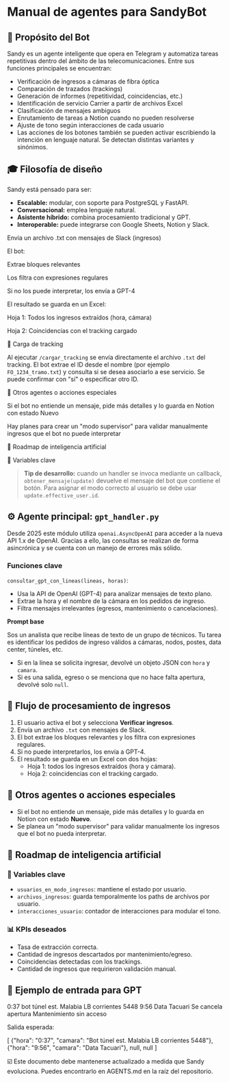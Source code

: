 # Manual de agentes para SandyBot

## 🧠 Propósito del Bot

Sandy es un agente inteligente que opera en Telegram y automatiza tareas repetitivas dentro del ámbito de las telecomunicaciones. Entre sus funciones principales se encuentran:

- Verificación de ingresos a cámaras de fibra óptica
- Comparación de trazados (trackings)
- Generación de informes (repetitividad, coincidencias, etc.)
- Identificación de servicio Carrier a partir de archivos Excel
- Clasificación de mensajes ambiguos
- Enrutamiento de tareas a Notion cuando no pueden resolverse
- Ajuste de tono según interacciones de cada usuario
- Las acciones de los botones también se pueden activar escribiendo la intención en lenguaje natural.
  Se detectan distintas variantes y sinónimos.

## 🎓 Filosofía de diseño

Sandy está pensado para ser:

- **Escalable:** modular, con soporte para PostgreSQL y FastAPI.
- **Conversacional:** emplea lenguaje natural.
- **Asistente híbrido:** combina procesamiento tradicional y GPT.
- **Interoperable:** puede integrarse con Google Sheets, Notion y Slack.


Envía un archivo .txt con mensajes de Slack (ingresos)

El bot:

Extrae bloques relevantes

Los filtra con expresiones regulares

Si no los puede interpretar, los envía a GPT-4

El resultado se guarda en un Excel:

Hoja 1: Todos los ingresos extraídos (hora, cámara)

Hoja 2: Coincidencias con el tracking cargado

🔹 Carga de tracking

Al ejecutar `/cargar_tracking` se envía directamente el archivo `.txt` del
tracking. El bot extrae el ID desde el nombre (por ejemplo `FO_1234_tramo.txt`)
y consulta si se desea asociarlo a ese servicio. Se puede confirmar con "sí" o
especificar otro ID.

💼 Otros agentes o acciones especiales

Si el bot no entiende un mensaje, pide más detalles y lo guarda en Notion con estado Nuevo

Hay planes para crear un "modo supervisor" para validar manualmente ingresos que el bot no puede interpretar

🧰 Roadmap de inteligencia artificial



🔧 Variables clave

> **Tip de desarrollo:** cuando un handler se invoca mediante un callback,
> `obtener_mensaje(update)` devuelve el mensaje del bot que contiene el botón.
> Para asignar el modo correcto al usuario se debe usar
> `update.effective_user.id`.

## ⚙️ Agente principal: `gpt_handler.py`

Desde 2025 este módulo utiliza ``openai.AsyncOpenAI`` para acceder a la nueva API 1.x de OpenAI. Gracias a ello, las consultas se realizan de forma asincrónica y se cuenta con un manejo de errores más sólido.

### Funciones clave

`consultar_gpt_con_lineas(lineas, horas)`:

- Usa la API de OpenAI (GPT-4) para analizar mensajes de texto plano.
- Extrae la hora y el nombre de la cámara en los pedidos de ingreso.
- Filtra mensajes irrelevantes (egresos, mantenimiento o cancelaciones).


**Prompt base**

Sos un analista que recibe líneas de texto de un grupo de técnicos.
Tu tarea es identificar los pedidos de ingreso válidos a cámaras, nodos, postes, data center, túneles, etc.
- Si en la línea se solicita ingresar, devolvé un objeto JSON con `hora` y `camara`.
- Si es una salida, egreso o se menciona que no hace falta apertura, devolvé solo `null`.

## 🔹 Flujo de procesamiento de ingresos

1. El usuario activa el bot y selecciona **Verificar ingresos**.
2. Envía un archivo `.txt` con mensajes de Slack.
3. El bot extrae los bloques relevantes y los filtra con expresiones regulares.
4. Si no puede interpretarlos, los envía a GPT-4.
5. El resultado se guarda en un Excel con dos hojas:
   - Hoja 1: todos los ingresos extraídos (hora y cámara).
   - Hoja 2: coincidencias con el tracking cargado.

## 💼 Otros agentes o acciones especiales

- Si el bot no entiende un mensaje, pide más detalles y lo guarda en Notion con estado **Nuevo**.
- Se planea un "modo supervisor" para validar manualmente los ingresos que el bot no pueda interpretar.

## 🧰 Roadmap de inteligencia artificial



### 🔧 Variables clave

- `usuarios_en_modo_ingresos`: mantiene el estado por usuario.
- `archivos_ingresos`: guarda temporalmente los paths de archivos por usuario.
- `interacciones_usuario`: contador de interacciones para modular el tono.

### 📊 KPIs deseados

- Tasa de extracción correcta.
- Cantidad de ingresos descartados por mantenimiento/egreso.
- Coincidencias detectadas con los trackings.
- Cantidad de ingresos que requirieron validación manual.

## 🎨 Ejemplo de entrada para GPT

0:37 bot túnel est. Malabia LB corrientes 5448
9:56 Data Tacuari
Se cancela apertura
Mantenimiento sin acceso

Salida esperada:

[
  {"hora": "0:37", "camara": "Bot túnel est. Malabia LB corrientes 5448"},
  {"hora": "9:56", "camara": "Data Tacuari"},
  null,
  null
]

☑️ Este documento debe mantenerse actualizado a medida que Sandy evoluciona. Puedes encontrarlo en AGENTS.md en la raíz del repositorio.
